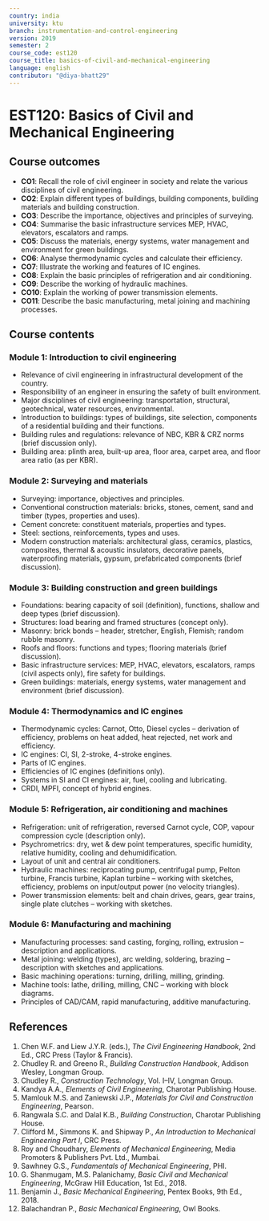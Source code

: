 ```yaml
---
country: india
university: ktu
branch: instrumentation-and-control-engineering
version: 2019
semester: 2
course_code: est120
course_title: basics-of-civil-and-mechanical-engineering
language: english
contributor: "@diya-bhatt29"
---
```


# EST120: Basics of Civil and Mechanical Engineering  

## Course outcomes  

- **CO1**: Recall the role of civil engineer in society and relate the various disciplines of civil engineering.  
- **CO2**: Explain different types of buildings, building components, building materials and building construction.  
- **CO3**: Describe the importance, objectives and principles of surveying.  
- **CO4**: Summarise the basic infrastructure services MEP, HVAC, elevators, escalators and ramps.  
- **CO5**: Discuss the materials, energy systems, water management and environment for green buildings.  
- **CO6**: Analyse thermodynamic cycles and calculate their efficiency.  
- **CO7**: Illustrate the working and features of IC engines.  
- **CO8**: Explain the basic principles of refrigeration and air conditioning.  
- **CO9**: Describe the working of hydraulic machines.  
- **CO10**: Explain the working of power transmission elements.  
- **CO11**: Describe the basic manufacturing, metal joining and machining processes.  

## Course contents  

### Module 1: Introduction to civil engineering  
- Relevance of civil engineering in infrastructural development of the country.  
- Responsibility of an engineer in ensuring the safety of built environment.  
- Major disciplines of civil engineering: transportation, structural, geotechnical, water resources, environmental.  
- Introduction to buildings: types of buildings, site selection, components of a residential building and their functions.  
- Building rules and regulations: relevance of NBC, KBR & CRZ norms (brief discussion only).  
- Building area: plinth area, built-up area, floor area, carpet area, and floor area ratio (as per KBR).  

### Module 2: Surveying and materials  
- Surveying: importance, objectives and principles.  
- Conventional construction materials: bricks, stones, cement, sand and timber (types, properties and uses).  
- Cement concrete: constituent materials, properties and types.  
- Steel: sections, reinforcements, types and uses.  
- Modern construction materials: architectural glass, ceramics, plastics, composites, thermal & acoustic insulators, decorative panels, waterproofing materials, gypsum, prefabricated components (brief discussion).  

### Module 3: Building construction and green buildings  
- Foundations: bearing capacity of soil (definition), functions, shallow and deep types (brief discussion).  
- Structures: load bearing and framed structures (concept only).  
- Masonry: brick bonds – header, stretcher, English, Flemish; random rubble masonry.  
- Roofs and floors: functions and types; flooring materials (brief discussion).  
- Basic infrastructure services: MEP, HVAC, elevators, escalators, ramps (civil aspects only), fire safety for buildings.  
- Green buildings: materials, energy systems, water management and environment (brief discussion).  

### Module 4: Thermodynamics and IC engines  
- Thermodynamic cycles: Carnot, Otto, Diesel cycles – derivation of efficiency, problems on heat added, heat rejected, net work and efficiency.  
- IC engines: CI, SI, 2-stroke, 4-stroke engines.  
- Parts of IC engines.  
- Efficiencies of IC engines (definitions only).  
- Systems in SI and CI engines: air, fuel, cooling and lubricating.  
- CRDI, MPFI, concept of hybrid engines.  

### Module 5: Refrigeration, air conditioning and machines  
- Refrigeration: unit of refrigeration, reversed Carnot cycle, COP, vapour compression cycle (description only).  
- Psychrometrics: dry, wet & dew point temperatures, specific humidity, relative humidity, cooling and dehumidification.  
- Layout of unit and central air conditioners.  
- Hydraulic machines: reciprocating pump, centrifugal pump, Pelton turbine, Francis turbine, Kaplan turbine – working with sketches, efficiency, problems on input/output power (no velocity triangles).  
- Power transmission elements: belt and chain drives, gears, gear trains, single plate clutches – working with sketches.  

### Module 6: Manufacturing and machining  
- Manufacturing processes: sand casting, forging, rolling, extrusion – description and applications.  
- Metal joining: welding (types), arc welding, soldering, brazing – description with sketches and applications.  
- Basic machining operations: turning, drilling, milling, grinding.  
- Machine tools: lathe, drilling, milling, CNC – working with block diagrams.  
- Principles of CAD/CAM, rapid manufacturing, additive manufacturing.  

## References  

1. Chen W.F. and Liew J.Y.R. (eds.), *The Civil Engineering Handbook*, 2nd Ed., CRC Press (Taylor & Francis).  
2. Chudley R. and Greeno R., *Building Construction Handbook*, Addison Wesley, Longman Group.  
3. Chudley R., *Construction Technology*, Vol. I–IV, Longman Group.  
4. Kandya A.A., *Elements of Civil Engineering*, Charotar Publishing House.  
5. Mamlouk M.S. and Zaniewski J.P., *Materials for Civil and Construction Engineering*, Pearson.  
6. Rangwala S.C. and Dalal K.B., *Building Construction*, Charotar Publishing House.  
7. Clifford M., Simmons K. and Shipway P., *An Introduction to Mechanical Engineering Part I*, CRC Press.  
8. Roy and Choudhary, *Elements of Mechanical Engineering*, Media Promoters & Publishers Pvt. Ltd., Mumbai.  
9. Sawhney G.S., *Fundamentals of Mechanical Engineering*, PHI.  
10. G. Shanmugam, M.S. Palanichamy, *Basic Civil and Mechanical Engineering*, McGraw Hill Education, 1st Ed., 2018.  
11. Benjamin J., *Basic Mechanical Engineering*, Pentex Books, 9th Ed., 2018.  
12. Balachandran P., *Basic Mechanical Engineering*, Owl Books.  

